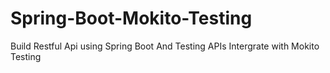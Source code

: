 # Spring-Boot-Mokito-Testing
Build Restful Api using Spring Boot And Testing APIs Intergrate with Mokito Testing
